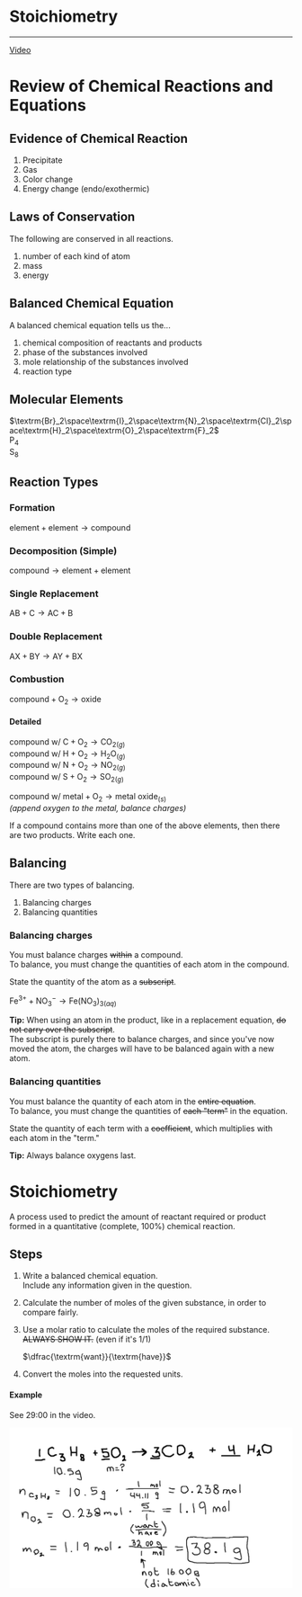 # Stoichiometry

---

[Video](https://drive.google.com/file/d/1dpBWXLBIiKRGruj2w4HtZ1FWgx4wI9-J/view)

# Review of Chemical Reactions and Equations

## Evidence of Chemical Reaction
1. Precipitate
2. Gas
3. Color change
4. Energy change (endo/exothermic)

## Laws of Conservation
The following are conserved in all reactions.
1. number of each kind of atom
2. mass
3. energy

## Balanced Chemical Equation
A balanced chemical equation tells us the...
1. chemical composition of reactants and products
2. phase of the substances involved
3. mole relationship of the substances involved
4. reaction type

## Molecular Elements
$\textrm{Br}_2\space\textrm{I}_2\space\textrm{N}_2\space\textrm{Cl}_2\space\textrm{H}_2\space\textrm{O}_2\space\textrm{F}_2$  
$\textrm{P}_4$  
$\textrm{S}_8$

## Reaction Types
### Formation
$\textrm{element} + \textrm{element} \longrightarrow \textrm{compound}$

### Decomposition (Simple)
$\textrm{compound} \longrightarrow \textrm{element} + \textrm{element}$

### Single Replacement
$\textrm{AB} + \textrm{C} \longrightarrow \textrm{AC} + \textrm{B}$

### Double Replacement
$\textrm{AX} + \textrm{BY} \longrightarrow \textrm{AY} + \textrm{BX}$

### Combustion
$\textrm{compound} + \textrm{O}_2 \longrightarrow \textrm{oxide}$

#### Detailed
$\textrm{compound w/ C} + \textrm{O}_2 \longrightarrow \textrm{CO}_{2 (g)}$  
$\textrm{compound w/ H} + \textrm{O}_2 \longrightarrow \textrm{H}_2\textrm{O}_{(g)}$  
$\textrm{compound w/ N} + \textrm{O}_2 \longrightarrow \textrm{NO}_{2 (g)}$  
$\textrm{compound w/ S} + \textrm{O}_2 \longrightarrow \textrm{SO}_{2 (g)}$  

$\textrm{compound w/ metal} + \textrm{O}_2 \longrightarrow \textrm{metal oxide}_{(s)}$  
*(append oxygen to the metal, balance charges)*

If a compound contains more than one of the above elements, then there are two products. Write each one.

## Balancing
There are two types of balancing.
1. Balancing charges
2. Balancing quantities

### Balancing charges
You must balance charges ~~within~~ a compound.  
To balance, you must change the quantities of each atom in the compound.

State the quantity of the atom as a ~~subscript~~.

$\textrm{Fe}^{3+} + \textrm{NO}_3^- \longrightarrow \textrm{Fe}(\textrm{NO}_3)_{3 (aq)}$

**Tip:** When using an atom in the product, like in a replacement equation, ~~do not carry over the subscript~~.  
The subscript is purely there to balance charges, and since you've now moved the atom, the charges will have to be balanced again with a new atom.

### Balancing quantities
You must balance the quantity of each atom in the ~~entire equation~~.  
To balance, you must change the quantities of ~~each "term"~~ in the equation.

State the quantity of each term with a ~~coefficient~~, which multiplies with each atom in the "term."

**Tip:** Always balance oxygens last.

# Stoichiometry
A process used to predict the amount of reactant required or product formed in a quantitative (complete, 100%) chemical reaction.

## Steps
1. Write a balanced chemical equation.  
   Include any information given in the question.

2. Calculate the number of moles of the given substance, in order to compare fairly.

3. Use a molar ratio to calculate the moles of the required substance. ~~ALWAYS SHOW IT.~~ (even if it's 1/1)  
   
   $\dfrac{\textrm{want}}{\textrm{have}}$

4. Convert the moles into the requested units.

#### Example
See 29:00 in the video.

![](images/unit5/stex.png)
